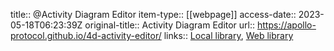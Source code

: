 title:: @Activity Diagram Editor
item-type:: [[webpage]]
access-date:: 2023-05-18T06:23:39Z
original-title:: Activity Diagram Editor
url:: https://apollo-protocol.github.io/4d-activity-editor/
links:: [Local library](zotero://select/library/items/AZFK6VFJ), [Web library](https://www.zotero.org/users/6520516/items/AZFK6VFJ)
